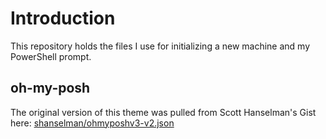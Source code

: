 # Introduction

This repository holds the files I use for initializing a new machine and my PowerShell prompt.

## oh-my-posh

The original version of this theme was pulled from Scott Hanselman's Gist here: [shanselman/ohmyposhv3-v2.json](https://gist.github.com/shanselman/1f69b28bfcc4f7716e49eb5bb34d7b2c)
